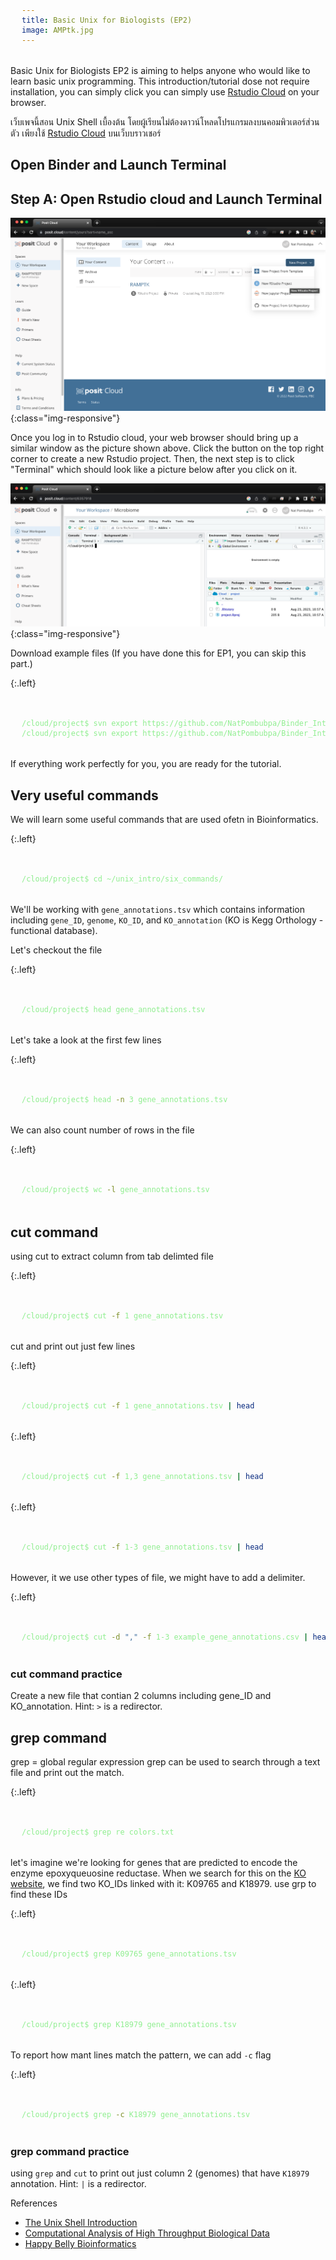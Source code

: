 ```yaml
---
title: Basic Unix for Biologists (EP2)
image: AMPtk.jpg
---
```

Basic Unix for Biologists EP2 is aiming to helps anyone who would like to learn basic unix programming. This introduction/tutorial dose not require installation, you can simply click you can simply use [Rstudio Cloud](https://login.rstudio.cloud/) on your browser. 


เว็บเพจนี้สอน Unix Shell เบื้องต้น โดยผู้เรียนไม่ต้องดาวน์โหลดโปรแกรมลงบนคอมพิวเตอร์ส่วนตัว เพียงใช้ [Rstudio Cloud](https://login.rstudio.cloud/) บนเว็บบราวเชอร์ 

<style>
pre {
  font-family: Consolas,"courier new";
  width: 1188px;
  color: lightgreen;
  float: left;
  background-color: #0a0101;
  padding: 18px;
  font-size: 100%;
}
</style>

## Open Binder and Launch Terminal

## Step A: Open Rstudio cloud and Launch Terminal

![Landing Page](../TutorialFigs/1_Microbiome.png){:class="img-responsive"}

Once you log in to Rstudio cloud, your web browser should bring up a similar window as the picture shown above. Click the button on the top right corner to create a new Rstudio project. Then, the next step is to click "Terminal" which should look like a picture below after you click on it.

![Terminal](../TutorialFigs/2_Microbiome.png){:class="img-responsive"}


Download example files (If you have done this for EP1, you can skip this part.)

{:.left}
```bash

/cloud/project$ svn export https://github.com/NatPombubpa/Binder_Intro_Unix/trunk/unix_intro
/cloud/project$ svn export https://github.com/NatPombubpa/Binder_Intro_Unix/trunk/data-shell

```

If everything work perfectly for you, you are ready for the tutorial. 

## Very useful commands
We will learn some useful commands that are used ofetn in Bioinformatics.

{:.left}
```bash

/cloud/project$ cd ~/unix_intro/six_commands/

```

We'll be working with ```gene_annotations.tsv``` which contains information including ```gene_ID```, ```genome```, ```KO_ID```, and ```KO_annotation``` (KO is Kegg Orthology - functional database).

Let's checkout the file

{:.left}
```bash

/cloud/project$ head gene_annotations.tsv

```

Let's take a look at the first few lines

{:.left}
```bash

/cloud/project$ head -n 3 gene_annotations.tsv

```

We can also count number of rows in the file

{:.left}
```bash

/cloud/project$ wc -l gene_annotations.tsv

```

## cut command

using cut to extract column from tab delimted file

{:.left}
```bash

/cloud/project$ cut -f 1 gene_annotations.tsv

```

cut and print out just few lines

{:.left}
```bash

/cloud/project$ cut -f 1 gene_annotations.tsv | head

```

{:.left}
```bash

/cloud/project$ cut -f 1,3 gene_annotations.tsv | head

```

{:.left}
```bash

/cloud/project$ cut -f 1-3 gene_annotations.tsv | head

```

However, it we use other types of file, we might have to add a delimiter.

{:.left}
```bash

/cloud/project$ cut -d "," -f 1-3 example_gene_annotations.csv | head

```

### cut command practice
Create a new file that contian 2 columns including gene_ID and KO_annotation. Hint: ```>``` is a redirector.

## grep command
grep = global regular expression
grep can be used to search through a text file and print out the match.

{:.left}
```bash

/cloud/project$ grep re colors.txt

```

let's imagine we're looking for genes that are predicted to encode the enzyme epoxyqueuosine reductase. When we search for this on the [KO website](https://www.genome.jp/kegg/ko.html), we find two KO_IDs linked with it: K09765 and K18979. use grp to find these IDs

{:.left}
```bash

/cloud/project$ grep K09765 gene_annotations.tsv

```

{:.left}
```bash

/cloud/project$ grep K18979 gene_annotations.tsv

```

To report how mant lines match the pattern, we can add ```-c``` flag

{:.left}
```bash

/cloud/project$ grep -c K18979 gene_annotations.tsv

```

### grep command practice
using ```grep``` and ```cut``` to print out just column 2 (genomes) that have ```K18979``` annotation. Hint: ```|``` is a redirector.

References
- [The Unix Shell Introduction](https://swcarpentry.github.io/shell-novice/)
- [Computational Analysis of High Throughput Biological Data](https://biodataprog.github.io/programming-intro/)
- [Happy Belly Bioinformatics](https://astrobiomike.github.io/)
